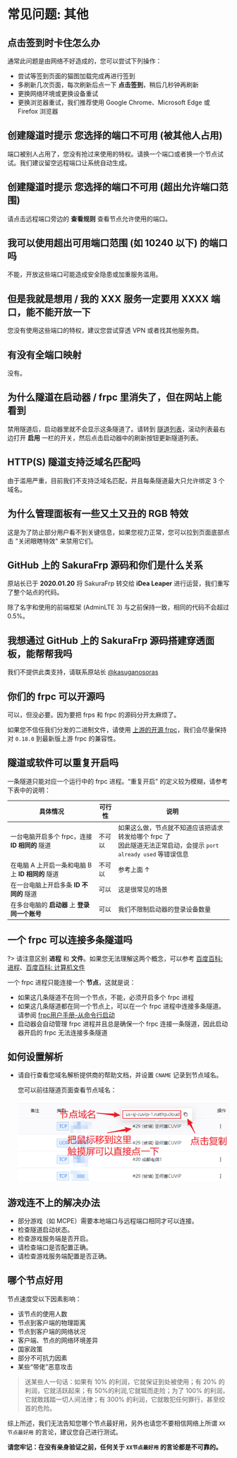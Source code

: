 # 常见问题: 其他

## 点击签到时卡住怎么办

通常此问题是由网络不好造成的，您可以尝试下列操作：

- 尝试等签到页面的猫图加载完成再进行签到
- 多刷新几次页面，每次刷新后点一下 **点击签到**，稍后几秒钟再刷新
- 更换网络环境或更换设备重试
- 更换浏览器重试，我们推荐使用 Google Chrome、Microsoft Edge 或 Firefox 浏览器

## 创建隧道时提示 您选择的端口不可用 (被其他人占用)

端口被别人占用了，您没有抢过来使用的特权。请换一个端口或者换一个节点试试。我们建议留空远程端口让系统自动生成。

## 创建隧道时提示 您选择的端口不可用 (超出允许端口范围)

请点击远程端口旁边的 **查看规则** 查看节点允许使用的端口。

## 我可以使用超出可用端口范围 (如 10240 以下) 的端口吗

不能，开放这些端口可能造成安全隐患或加重服务滥用。

## 但是我就是想用 / 我的 XXX 服务一定要用 XXXX 端口，能不能开放一下

您没有使用这些端口的特权，建议您尝试穿透 VPN 或者找其他服务商。

## 有没有全端口映射

没有。

## 为什么隧道在启动器 / frpc 里消失了，但在网站上能看到

禁用隧道后，启动器里就不会显示这条隧道了。请转到 [隧道列表](https://www.natfrp.com/tunnel/ ':target=_blank')，滚动列表最右边打开 **启用** 一栏的开关，然后点击启动器中的刷新按钮更新隧道列表。

## HTTP(S) 隧道支持泛域名匹配吗

由于滥用严重，目前我们不支持泛域名匹配，并且每条隧道最大只允许绑定 3 个域名。

## 为什么管理面板有一些又土又丑的 RGB 特效

这是为了防止部分用户看不到关键信息，如果您视力正常，您可以拉到页面底部点击 "关闭眼瞎特效" 来禁用它们。

## GitHub 上的 SakuraFrp 源码和你们是什么关系

原站长已于 **2020.01.20** 将 SakuraFrp 转交给 **iDea Leaper** 进行运营，我们重写了整个站点的代码。

除了名字和使用的前端框架 (AdminLTE 3) 与之前保持一致，相同的代码不会超过 0.5%。

## 我想通过 GitHub 上的 SakuraFrp 源码搭建穿透面板，能帮帮我吗

我们不提供此类支持，请联系原站长 [@kasuganosoras](https://github.com/kasuganosoras ':target=_blank')

## 你们的 frpc 可以开源吗

可以，但没必要。因为要把 frps 和 frpc 的源码分开太麻烦了。

如果您不信任我们分发的二进制文件，请使用 [上游的开源 frpc](https://github.com/fatedier/frp ':target=_blank')，我们会尽量保持对 `0.18.0` 到最新版上游 frpc 的兼容性。

## 隧道或软件可以重复开启吗

一条隧道只能对应一个运行中的 frpc 进程。“重复开启” 的定义较为模糊，请参考下表中的说明：

| 具体情况 | 可行性 | 说明 |
| --- | --- | --- |
| 一台电脑开启多个 frpc，连接 **ID 相同的** 隧道 | 不可以 | 如果这么做，节点就不知道应该把请求转发给哪个 frpc 了<br>因此隧道无法正常启动，会提示 `port already used` 等错误信息 |
| 在电脑 A 上开启一条和电脑 B 上 **ID 相同的** 隧道 | 不可以 | 参考上面 ↑ |
| 在一台电脑上开启多条 **ID 不同的** 隧道 | 可以 | 这是很常见的场景 |
| 在多台电脑的 **启动器** 上 **登录同一个账号** | 可以 | 我们不限制启动器的登录设备数量 |

## 一个 frpc 可以连接多条隧道吗

?> 请注意区别 **进程** 和 **文件**。如果您无法理解这两个概念，可以参考 [百度百科: 进程](https://baike.baidu.com/item/%E8%BF%9B%E7%A8%8B/382503 ':target=_blank')、[百度百科: 计算机文件](https://baike.baidu.com/item/%E8%AE%A1%E7%AE%97%E6%9C%BA%E6%96%87%E4%BB%B6 ':target=_blank')

一个 frpc 进程只能连接一个 **节点**，这就是说：

- 如果这几条隧道不在同一个节点，不能，必须开启多个 frpc 进程
- 如果这几条隧道都在同一个节点上，可以在一个 frpc 进程中连接多条隧道。请参阅 [frpc用户手册-从命令行启动](http://localhost:3000/#/frpc/manual?id=%e4%bb%8e%e5%91%bd%e4%bb%a4%e8%a1%8c%e5%90%af%e5%8a%a8)
- 启动器会自动管理 frpc 进程并且总是确保一个 frpc 连接一条隧道，因此启动器开启的 frpc 无法连接多条隧道

## 如何设置解析

- 请自行查看您域名解析提供商的帮助文档，并设置 `CNAME` 记录到节点域名。

  您可以前往隧道页面查看节点域名：

  ![](_images/misc-node-fqdn.png)

## 游戏连不上的解决办法

- 部分游戏（如 MCPE）需要本地端口与远程端口相同才可以连接。
- 检查隧道启动状态。
- 检查游戏服务端是否开启。
- 请检查端口是否配置正确。
- 请检查游戏服务端配置是否正确。

## 哪个节点好用

节点速度受以下因素影响：

- 该节点的使用人数
- 节点到客户端的物理距离
- 节点到客户端的网络状况
- 客户端、节点的网络环境差异
- 国家政策
- 部分不可抗力因素
- 某些“带佬”恶意攻击

> 送某些人一句话：如果有 10% 的利润，它就保证到处被使用；有 20% 的利润，它就活跃起来；有 50%的利润,它就铤而走险；为了 100% 的利润，它就敢践踏一切人间法律；有 300% 的利润，它就敢犯任何罪行，甚至绞首的危险。

综上所述，我们无法告知您哪个节点最好用，另外也请您不要相信网络上所谓 `XX节点最好用` 的言论，建议您自己进行测试。

**请您牢记：在没有亲身验证之前，任何关于 `XX节点最好用` 的言论都是不可靠的。**
